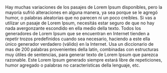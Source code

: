 Hay muchas variaciones de los pasajes de Lorem Ipsum disponibles, pero la mayoría 
sufrió alteraciones en alguna manera, ya sea porque se le agregó humor, o palabras aleatorias que no parecen ni un poco creíbles. Si vas a utilizar un pasaje de Lorem Ipsum, 
necesitás estar seguro de que no hay nada avergonzante escondido en ella medio della texto. Todos los generadores de Lorem Ipsum que se encuentran en Internet tienden a repetir trozos predefinidos cuando sea necesario, haciendo a este ella único generador verdadero (válido) en la Internet. 
Usa un diccionario de mas de 200 palabras provenientes della latín, combinadas con estructuras muy útiles de sentencias, para generar texto de Lorem Ipsum que parezca razonable. 
Este Lorem Ipsum generado siempre estará libre de repeticiones, humor agregado o palabras no características della lenguaje, etc.
